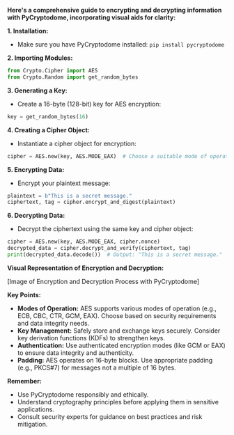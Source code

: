  **Here's a comprehensive guide to encrypting and decrypting information with PyCryptodome, incorporating visual aids for clarity:**

**1. Installation:**

- Make sure you have PyCryptodome installed: `pip install pycryptodome`

**2. Importing Modules:**

```python
from Crypto.Cipher import AES
from Crypto.Random import get_random_bytes
```

**3. Generating a Key:**

- Create a 16-byte (128-bit) key for AES encryption:

```python
key = get_random_bytes(16)
```

**4. Creating a Cipher Object:**

- Instantiate a cipher object for encryption:

```python
cipher = AES.new(key, AES.MODE_EAX)  # Choose a suitable mode of operation
```

**5. Encrypting Data:**

- Encrypt your plaintext message:

```python
plaintext = b"This is a secret message."
ciphertext, tag = cipher.encrypt_and_digest(plaintext)
```

**6. Decrypting Data:**

- Decrypt the ciphertext using the same key and cipher object:

```python
cipher = AES.new(key, AES.MODE_EAX, cipher.nonce)
decrypted_data = cipher.decrypt_and_verify(ciphertext, tag)
print(decrypted_data.decode())  # Output: "This is a secret message."
```

**Visual Representation of Encryption and Decryption:**

[Image of Encryption and Decryption Process with PyCryptodome]

**Key Points:**

- **Modes of Operation:** AES supports various modes of operation (e.g., ECB, CBC, CTR, GCM, EAX). Choose based on security requirements and data integrity needs.
- **Key Management:** Safely store and exchange keys securely. Consider key derivation functions (KDFs) to strengthen keys.
- **Authentication:** Use authenticated encryption modes (like GCM or EAX) to ensure data integrity and authenticity.
- **Padding:** AES operates on 16-byte blocks. Use appropriate padding (e.g., PKCS#7) for messages not a multiple of 16 bytes.

**Remember:**

- Use PyCryptodome responsibly and ethically.
- Understand cryptography principles before applying them in sensitive applications.
- Consult security experts for guidance on best practices and risk mitigation.
